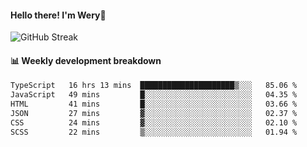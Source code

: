 #### Hello there! I'm Wery👋


![GitHub Streak](https://github-readme-streak-stats.herokuapp.com/?user=weryzebra-yue&theme=swift&hide_border=false&include_all_commits=true)



#### 📊 Weekly development breakdown
<!--START_SECTION:waka-->

```txt
TypeScript   16 hrs 13 mins  █████████████████████▒░░░   85.06 %
JavaScript   49 mins         █░░░░░░░░░░░░░░░░░░░░░░░░   04.35 %
HTML         41 mins         █░░░░░░░░░░░░░░░░░░░░░░░░   03.66 %
JSON         27 mins         ▓░░░░░░░░░░░░░░░░░░░░░░░░   02.37 %
CSS          24 mins         ▓░░░░░░░░░░░░░░░░░░░░░░░░   02.10 %
SCSS         22 mins         ▒░░░░░░░░░░░░░░░░░░░░░░░░   01.94 %
```

<!--END_SECTION:waka-->
